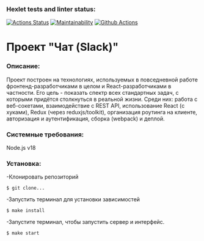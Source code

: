 ### Hexlet tests and linter status:
[![Actions Status](https://github.com/Anitnelav01/frontend-project-12/actions/workflows/hexlet-check.yml/badge.svg)](https://github.com/Anitnelav01/frontend-project-12/actions)
[![Maintainability](https://api.codeclimate.com/v1/badges/6afd6916225d798576a9/maintainability)](https://codeclimate.com/github/Anitnelav01/frontend-project-12/maintainability)
[![Github Actions](https://github.com/Anitnelav01/frontend-project-12/actions/workflows/eslint.yml/badge.svg)](https://github.com/Anitnelav01/frontend-project-12/actions/workflows/eslint.yml)
# Проект "Чат (Slack)"

### Описание:

Проект построен на технологиях, используемых в повседневной работе фронтенд-разработчиками в целом и React-разработчиками в частности. Его цель - показать спектр всех стандартных задач, с которыми придётся столкнуться в реальной жизни. Среди них: работа с веб-сокетами, взаимодействие с REST API, использование React (с хуками), Redux (через reduxjs/toolkit), организация роутинга на клиенте, авторизация и аутентификация, сборка (webpack) и деплой.


### Системные требования:

Node.js v18


### Установка:

-Клонировать репозиторий
```
$ git clone...
```

-Запустить терминал для установки зависимостей
```
$ make install
```

-Запустите терминал, чтобы запустить сервер и интерфейс.
```
$ make start
```